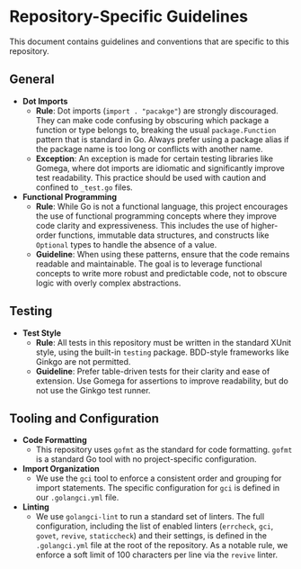 # Repository-Specific Guidelines

This document contains guidelines and conventions that are specific to this repository.

## General

* **Dot Imports**
    * **Rule**: Dot imports (`import . "pacakge"`) are strongly discouraged. They can make code confusing by obscuring which package a function or type belongs to, breaking the usual `package.Function` pattern that is standard in Go. Always prefer using a package alias if the package name is too long or conflicts with another name.
    * **Exception**: An exception is made for certain testing libraries like Gomega, where dot imports are idiomatic and significantly improve test readability. This practice should be used with caution and confined to `_test.go` files.
* **Functional Programming**
    * **Rule**: While Go is not a functional language, this project encourages the use of functional programming concepts where they improve code clarity and expressiveness. This includes the use of higher-order functions, immutable data structures, and constructs like `Optional` types to handle the absence of a value.
    * **Guideline**: When using these patterns, ensure that the code remains readable and maintainable. The goal is to leverage functional concepts to write more robust and predictable code, not to obscure logic with overly complex abstractions.

## Testing

* **Test Style**
    * **Rule**: All tests in this repository must be written in the standard XUnit style, using the built-in `testing` package. BDD-style frameworks like Ginkgo are not permitted.
    * **Guideline**: Prefer table-driven tests for their clarity and ease of extension. Use Gomega for assertions to improve readability, but do not use the Ginkgo test runner.

## Tooling and Configuration

* **Code Formatting**
    * This repository uses `gofmt` as the standard for code formatting. `gofmt` is a standard Go tool with no project-specific configuration.
* **Import Organization**
    * We use the `gci` tool to enforce a consistent order and grouping for import statements. The specific configuration for `gci` is defined in our `.golangci.yml` file.
* **Linting**
    * We use `golangci-lint` to run a standard set of linters. The full configuration, including the list of enabled linters (`errcheck`, `gci`, `govet`, `revive`, `staticcheck`) and their settings, is defined in the `.golangci.yml` file at the root of the repository. As a notable rule, we enforce a soft limit of 100 characters per line via the `revive` linter.
